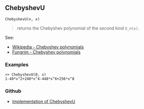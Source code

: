 ## ChebyshevU

```
ChebyshevU(n, x)
```

> returns the Chebyshev polynomial of the second kind `U_n(x)`.

See:  
* [Wikipedia - Chebyshev polynomials](https://en.wikipedia.org/wiki/Chebyshev_polynomials)
* [Fungrim - Chebyshev polynomials](http://fungrim.org/topic/Chebyshev_polynomials/)

### Examples

```
>> ChebyshevU(8, x)    
1-40*x^2+240*x^4-448*x^6+256*x^8  
```

### Github

* [Implementation of ChebyshevU](https://github.com/axkr/symja_android_library/blob/master/symja_android_library/matheclipse-core/src/main/java/org/matheclipse/core/builtin/PolynomialFunctions.java#L1591) 
